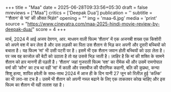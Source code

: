 +++
title = "Maa"
date = 2025-06-28T09:33:56+05:30
draft = false
mreviews = ["Maa"]
critics = ['Deepak Dua']
publication = ''
subtitle = "’शैतान’ से ’मां’ की औसत भिड़ंत"
opening = ""
img = 'maa-6.jpg'
media = 'print'
source = "https://www.cineyatra.com/maa-2025-hindi-movie-review-by-deepak-dua/"
score = 4
+++

मार्च, 2024 में आई अजय देवगन, आर. माधवन वाली फिल्म ’शैतान’ में एक अजनबी शख्स एक किशोरी को अपने वश में कर लेता है और उस लड़की का पिता उस शैतान से भिड़ कर अपनी और दूसरी बच्चियों को बचाता है। यह फिल्म ’मां’ भी उसी पटरी पर है। इसमें भी एक शैतान जवान होती बच्चियों को उठा लेता है। पर जब वह काजोल की बेटी को उठाता है तो वह उससे भिड़ जाती है। ज़ाहिर है कि मां की शक्ति के सामने शैतान को हार माननी ही पड़ती है। ‘शैतान’ जहां गुजराती फिल्म ’वश’ का रीमेक थी और उसमें रामगोपाल वर्मा की ’कौन’ का टच था वहीं ’मां’ में काली और रक्तबीज की पौराणिक कहानी, बलि की कुप्रथा, कन्या शिशु हत्या, शापित हवेली के साथ-साथ 2024 में आज ही के दिन यानी 27 जून को रिलीज़ हुई ’कल्कि’ का भी ज़रा-सा टच है। उसमें भी शैतान को अपनी नस्ल बढाने के लिए एक ताकतवर कोख चाहिए और इस फिल्म का शैतान भी वही तलाश रहा है।
